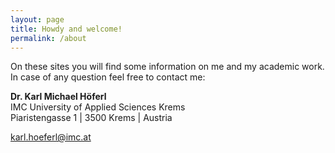 ```yaml
---
layout: page
title: Howdy and welcome!
permalink: /about
---
```


On these sites you will find some information on me and my academic work. In case of any question feel free to contact me:

**Dr. Karl Michael Höferl**  
IMC University of Applied Sciences Krems  
Piaristengasse 1 | 3500 Krems | Austria

karl.hoeferl@imc.at